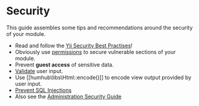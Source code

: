 Security
=================

This guide assembles some tips and recommendations around the security of your module.

- Read and follow the [Yii Security Best Practises](https://www.yiiframework.com/doc/guide/2.0/en/security-best-practices)!
- Obviously use [permissions](permissions.md) to secure vulnerable sections of your module.
- Prevent **guest access** of sensitive data.
- [Validate](https://www.yiiframework.com/doc/guide/2.0/en/input-validation) user input.
- Use [[humhub\libs\Html::encode()]] to encode view output provided by user input.
- [Prevent SQL Injections](https://www.yiiframework.com/doc/guide/2.0/en/security-best-practices#avoiding-sql-injections)
- Also see the [Administration Security Guide](../admin/security.md)

